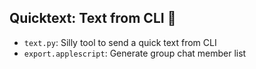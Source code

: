 ## Quicktext: Text from CLI 📨

- `text.py`: Silly tool to send a quick text from CLI
- `export.applescript`: Generate group chat member list
